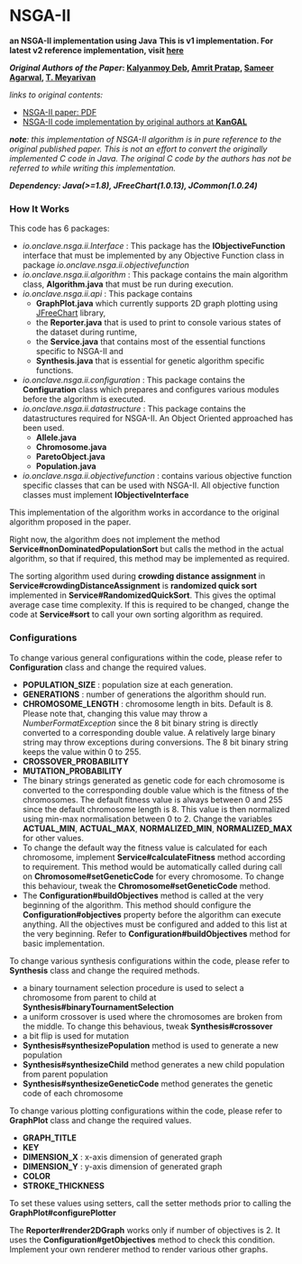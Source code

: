 # NSGA-II
**an NSGA-II implementation using Java**
**This is v1 implementation. For latest v2 reference implementation, visit [here](https://github.com/onclave/NSGA-II)**

**_Original Authors of the Paper_: [Kalyanmoy Deb](http://www.egr.msu.edu/~kdeb/), [Amrit Pratap](https://scholar.google.com/citations?user=E8wJ7G8AAAAJ&hl=en), [Sameer Agarwal](http://ieeexplore.ieee.org/search/searchresult.jsp?searchWithin=%22Authors%22:.QT.S.%20Agarwal.QT.&newsearch=true), [T. Meyarivan](http://ieeexplore.ieee.org/search/searchresult.jsp?searchWithin=%22Authors%22:.QT.T.%20Meyarivan.QT.&newsearch=true)**

_links to original contents:_

* [NSGA-II paper: PDF](http://citeseerx.ist.psu.edu/viewdoc/download?doi=10.1.1.542.385&rep=rep1&type=pdf)
* [NSGA-II code implementation by original authors at **KanGAL**](https://www.iitk.ac.in/kangal/codes.shtml)

_**note**: this implementation of NSGA-II algorithm is in pure reference to the original published paper. This is not an effort to convert the originally implemented C code in Java. The original C code by the authors has not be referred to while writing this implementation._

_**Dependency: Java(>=1.8), JFreeChart(1.0.13), JCommon(1.0.24)**_

### How It Works

This code has 6 packages:

* _io.onclave.nsga.ii.Interface_ : This package has the **IObjectiveFunction** interface that must be implemented by any Objective Function class in package _io.onclave.nsga.ii.objectivefunction_
* _io.onclave.nsga.ii.algorithm_ : This package contains the main algorithm class, **Algorithm.java** that must be run during execution.
* _io.onclave.nsga.ii.api_ : This package contains
    * **GraphPlot.java** which currently supports 2D graph plotting using [JFreeChart](http://www.jfree.org/jfreechart/) library,
    * the **Reporter.java** that is used to print to console various states of the dataset during runtime,
    * the **Service.java** that contains most of the essential functions specific to NSGA-II and
    * **Synthesis.java** that is essential for genetic algorithm specific functions.
* _io.onclave.nsga.ii.configuration_ : This package contains the **Configuration** class which prepares and configures various modules before the algorithm is executed.
* _io.onclave.nsga.ii.datastructure_ : This package contains the datastructures required for NSGA-II. An Object Oriented approached has been used.
    * **Allele.java**
    * **Chromosome.java**
    * **ParetoObject.java**
    * **Population.java**
* _io.onclave.nsga.ii.objectivefunction_ : contains various objective function specific classes that can be used with NSGA-II. All objective function classes must implement **IObjectiveInterface**

This implementation of the algorithm works in accordance to the original algorithm proposed in the paper.

Right now, the algorithm does not implement the method **Service#nonDominatedPopulationSort** but calls the method in the actual algorithm, so that if required, this method may be implemented as required.

The sorting algorithm used during **crowding distance assignment** in **Service#crowdingDistanceAssignment** is **randomized quick sort** implemented in **Service#RandomizedQuickSort**. This gives the optimal average case time complexity. If this is required to be changed, change the code at **Service#sort** to call your own sorting algorithm as required.

### Configurations

To change various general configurations within the code, please refer to **Configuration** class and change the required values.

* **POPULATION_SIZE** : population size at each generation.
* **GENERATIONS** : number of generations the algorithm should run.
* **CHROMOSOME_LENGTH** : chromosome length in bits. Default is 8. Please note that, changing this value may throw a _NumberFormatException_ since the 8 bit binary string is directly converted to a corresponding double value. A relatively large binary string may throw exceptions during conversions. The 8 bit binary string keeps the value within 0 to 255.
* **CROSSOVER_PROBABILITY**
* **MUTATION_PROBABILITY**
* The binary strings generated as genetic code for each chromosome is converted to the corresponding double value which is the fitness of the chromosomes. The default fitness value is always between 0 and 255 since the default chromosome length is 8. This value is then normalized using min-max normalisation between 0 to 2. Change the variables **ACTUAL_MIN**, **ACTUAL_MAX**, **NORMALIZED_MIN**, **NORMALIZED_MAX** for other values.
* To change the default way the fitness value is calculated for each chromosome, implement **Service#calculateFitness** method according to requirement. This method would be automatically called during call on **Chromosome#setGeneticCode** for every chromosome. To change this behaviour, tweak the **Chromosome#setGeneticCode** method.
* The **Configuration#buildObjectives** method is called at the very beginning of the algorithm. This method should configure the **Configuration#objectives** property before the algorithm can execute anything. All the objectives must be configured and added to this list at the very beginning. Refer to **Configuration#buildObjectives** method for basic implementation.

To change various synthesis configurations within the code, please refer to **Synthesis** class and change the required methods.

* a binary tournament selection procedure is used to select a chromosome from parent to child at **Synthesis#binaryTournamentSelection**
* a uniform crossover is used where the chromosomes are broken from the middle. To change this behavious, tweak **Synthesis#crossover**
* a bit flip is used for mutation
* **Synthesis#synthesizePopulation** method is used to generate a new population
* **Synthesis#synthesizeChild** method generates a new child population from parent population
* **Synthesis#synthesizeGeneticCode** method generates the genetic code of each chromosome

To change various plotting configurations within the code, please refer to **GraphPlot** class and change the required values.

* **GRAPH_TITLE**
* **KEY**
* **DIMENSION_X** : x-axis dimension of generated graph
* **DIMENSION_Y** : y-axis dimension of generated graph
* **COLOR**
* **STROKE_THICKNESS**

To set these values using setters, call the setter methods prior to calling the **GraphPlot#configurePlotter**

The **Reporter#render2DGraph** works only if number of objectives is 2. It uses the **Configuration#getObjectives** method to check this condition. Implement your own renderer method to render various other graphs.